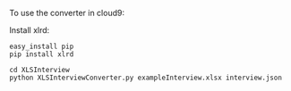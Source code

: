 To use the converter in cloud9:

Install xlrd:

```
easy_install pip
pip install xlrd
```

```
cd XLSInterview
python XLSInterviewConverter.py exampleInterview.xlsx interview.json
```